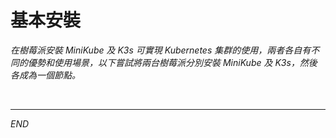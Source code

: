 # 基本安裝

_在樹莓派安裝 MiniKube 及 K3s 可實現 Kubernetes 集群的使用，兩者各自有不同的優勢和使用場景，以下嘗試將兩台樹莓派分別安裝 MiniKube 及 K3s，然後各成為一個節點。_

<br>

___

_END_


